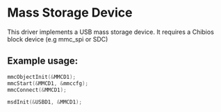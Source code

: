 Mass Storage Device
===================

This driver implements a USB mass storage device. It requires a Chibios block device (e.g mmc_spi or SDC)

Example usage:
--------------
```c
mmcObjectInit(&MMCD1);
mmcStart(&MMCD1, &mmccfg);
mmcConnect(&MMCD1);

msdInit(&USBD1, &MMCD1);
```